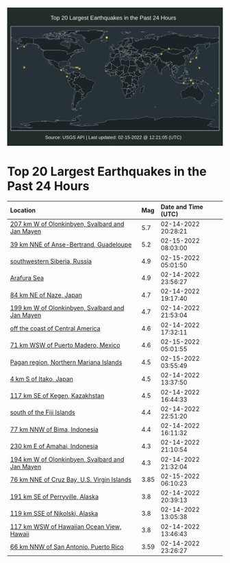 ![Map](./map.png)

# Top 20 Largest Earthquakes in the Past 24 Hours

| Location | Mag | Date and Time (UTC) |
|:---|:---|:---|
| [207 km W of Olonkinbyen, Svalbard and Jan Mayen](https://earthquake.usgs.gov/earthquakes/eventpage/us7000gkvb) | 5.7 | 02-14-2022 20:28:21 |
| [39 km NNE of Anse-Bertrand, Guadeloupe](https://earthquake.usgs.gov/earthquakes/eventpage/us7000gl0d) | 5.2 | 02-15-2022 08:03:00 |
| [southwestern Siberia, Russia](https://earthquake.usgs.gov/earthquakes/eventpage/us7000gkzj) | 4.9 | 02-15-2022 05:01:50 |
| [Arafura Sea](https://earthquake.usgs.gov/earthquakes/eventpage/us7000gkx7) | 4.9 | 02-14-2022 23:56:27 |
| [84 km NE of Naze, Japan](https://earthquake.usgs.gov/earthquakes/eventpage/us7000gkuv) | 4.7 | 02-14-2022 19:17:40 |
| [199 km W of Olonkinbyen, Svalbard and Jan Mayen](https://earthquake.usgs.gov/earthquakes/eventpage/us7000gkwb) | 4.7 | 02-14-2022 21:53:04 |
| [off the coast of Central America](https://earthquake.usgs.gov/earthquakes/eventpage/us7000gksz) | 4.6 | 02-14-2022 17:32:11 |
| [71 km WSW of Puerto Madero, Mexico](https://earthquake.usgs.gov/earthquakes/eventpage/us7000gkzc) | 4.6 | 02-15-2022 05:01:55 |
| [Pagan region, Northern Mariana Islands](https://earthquake.usgs.gov/earthquakes/eventpage/us7000gkz7) | 4.5 | 02-15-2022 03:55:49 |
| [4 km S of Itako, Japan](https://earthquake.usgs.gov/earthquakes/eventpage/us7000gkrt) | 4.5 | 02-14-2022 13:37:50 |
| [117 km SE of Kegen, Kazakhstan](https://earthquake.usgs.gov/earthquakes/eventpage/us7000gkss) | 4.5 | 02-14-2022 16:44:33 |
| [south of the Fiji Islands](https://earthquake.usgs.gov/earthquakes/eventpage/us7000gkwx) | 4.4 | 02-14-2022 22:51:20 |
| [77 km NNW of Bima, Indonesia](https://earthquake.usgs.gov/earthquakes/eventpage/us7000gksm) | 4.4 | 02-14-2022 16:11:32 |
| [230 km E of Amahai, Indonesia](https://earthquake.usgs.gov/earthquakes/eventpage/us7000gkvw) | 4.3 | 02-14-2022 21:10:54 |
| [194 km W of Olonkinbyen, Svalbard and Jan Mayen](https://earthquake.usgs.gov/earthquakes/eventpage/us7000gkw4) | 4.3 | 02-14-2022 21:32:04 |
| [76 km NNE of Cruz Bay, U.S. Virgin Islands](https://earthquake.usgs.gov/earthquakes/eventpage/pr2022046000) | 3.85 | 02-15-2022 06:10:23 |
| [191 km SE of Perryville, Alaska](https://earthquake.usgs.gov/earthquakes/eventpage/ak02222rbo0n) | 3.8 | 02-14-2022 20:39:13 |
| [119 km SSE of Nikolski, Alaska](https://earthquake.usgs.gov/earthquakes/eventpage/us7000gkrj) | 3.8 | 02-14-2022 13:05:38 |
| [117 km WSW of Hawaiian Ocean View, Hawaii](https://earthquake.usgs.gov/earthquakes/eventpage/us7000gkrw) | 3.8 | 02-14-2022 13:46:43 |
| [66 km NNW of San Antonio, Puerto Rico](https://earthquake.usgs.gov/earthquakes/eventpage/pr2022045000) | 3.59 | 02-14-2022 23:26:27 |
